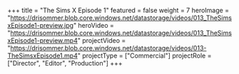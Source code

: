 +++
title = "The Sims X Episode 1"
featured = false
weight = 7
heroImage = "https://drisommer.blob.core.windows.net/datastorage/videos/013_TheSimsxEpisode1-preview.jpg"
heroVideo = "https://drisommer.blob.core.windows.net/datastorage/videos/013_TheSimsxEpisode1-preview.mp4"
projectVideo = "https://drisommer.blob.core.windows.net/datastorage/videos/013-TheSimsxEpisode1.mp4"
projectType = ["Commercial"]
projectRole = ["Director", "Editor", "Production"]
+++
